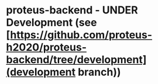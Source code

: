 # proteus-backend - UNDER Development (see [https://github.com/proteus-h2020/proteus-backend/tree/development](development branch))
